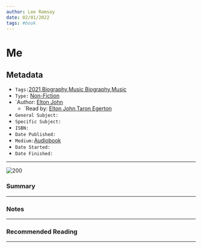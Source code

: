```yaml
---
author: Lee Ramsay
date: 02/01/2022
tags: #book
---
```



#  Me

## Metadata

* `Tags:`[2021](2021.md),[Biography](../../Metadata/Genres/Biography.md),[Music Biography](../../Metadata/Genres/Sub-Genres/Music%20Biography.md),[Music](../../Metadata/Genres/Music.md)
* `Type:` [Non-Fiction](../../Metadata/Types/Non-Fiction.md)
* `Author: [Elton John](../../3.%20Authors/Elton%20John.md)
	* `Read by: [Elton John](../../3.%20Authors/Elton%20John.md),[Taron Egerton](../../3.%20Authors/Taron%20Egerton.md)
* `General Subject:`
* `Specific Subject:`
* `ISBN:`
* `Date Published:`
* `Medium:`[Audiobook](../../Metadata/Medium/Audiobook.md)
* `Date Started:`
* `Date Finished:`

---
![200](Me_Elton_John.png)

### Summary
---

### Notes
---

### Recommended Reading
---